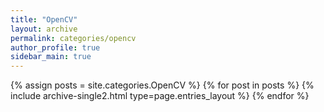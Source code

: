 ```yaml
---
title: "OpenCV"
layout: archive
permalink: categories/opencv
author_profile: true
sidebar_main: true
---
```



{% assign posts = site.categories.OpenCV %}
{% for post in posts %} {% include archive-single2.html type=page.entries_layout %} {% endfor %}